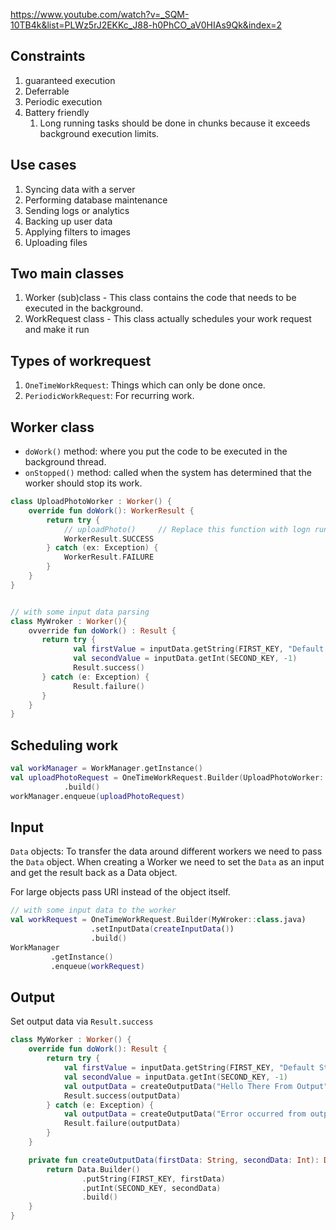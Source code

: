

https://www.youtube.com/watch?v=_SQM-10TB4k&list=PLWz5rJ2EKKc_J88-h0PhCO_aV0HIAs9Qk&index=2

## Constraints
1. guaranteed execution
2. Deferrable
3. Periodic execution
4. Battery friendly
   1. Long running tasks should be done in chunks because it exceeds background execution limits.

## Use cases

1. Syncing data with a server
2. Performing database maintenance
3. Sending logs or analytics
4. Backing up user data
5. Applying filters to images
6. Uploading files

## Two main classes

1. Worker (sub)class - This class contains the code that needs to be executed in the background.
2. WorkRequest class - This class actually schedules your work request and make it run

## Types of workrequest

1. `OneTimeWorkRequest`: Things which can only be done once.
2. `PeriodicWorkRequest`: For recurring work.

## Worker class

- `doWork()` method: where you put the code to be executed in the background thread.
- `onStopped()` method: called when the system has determined that the worker should stop its work.

```kt
class UploadPhotoWorker : Worker() {
    override fun doWork(): WorkerResult {
        return try {
            // uploadPhoto()     // Replace this function with logn running task.
            WorkerResult.SUCCESS
        } catch (ex: Exception) {
            WorkerResult.FAILURE
        }
    }
}


// with some input data parsing
class MyWroker : Worker(){
    ovverride fun doWork() : Result {
       return try {
              val firstValue = inputData.getString(FIRST_KEY, "Default String")
              val secondValue = inputData.getInt(SECOND_KEY, -1)
              Result.success()
       } catch (e: Exception) {
              Result.failure()
       }
    }
}
```

## Scheduling work

```kt
val workManager = WorkManager.getInstance()
val uploadPhotoRequest = OneTimeWorkRequest.Builder(UploadPhotoWorker::class.java)
            .build()
workManager.enqueue(uploadPhotoRequest)
```

## Input

`Data` objects: To transfer the data around different workers we need to pass the  `Data` object. When creating a Worker we need to set the `Data` as an input and get the result back as a Data object.

For large objects pass URI instead of the object itself.

```kt
// with some input data to the worker
val workRequest = OneTimeWorkRequest.Builder(MyWroker::class.java)
                  .setInputData(createInputData())
                  .build()
WorkManager
         .getInstance()
         .enqueue(workRequest)
```

## Output

Set output data via `Result.success`
```kt
class MyWorker : Worker() {
    override fun doWork(): Result {
        return try {
            val firstValue = inputData.getString(FIRST_KEY, "Default String") 
            val secondValue = inputData.getInt(SECOND_KEY, -1)
            val outputData = createOutputData("Hello There From Output", 56)
            Result.success(outputData)
        } catch (e: Exception) {
            val outputData = createOutputData("Error occurred from output", -100)
            Result.failure(outputData)
        }
    }

    private fun createOutputData(firstData: String, secondData: Int): Data {
        return Data.Builder()
                .putString(FIRST_KEY, firstData)
                .putInt(SECOND_KEY, secondData)
                .build()
    }
}
```